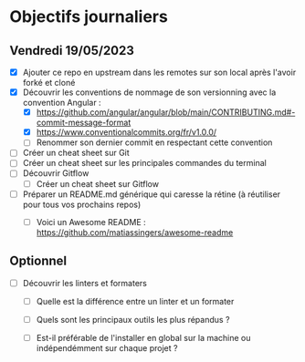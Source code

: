 # Objectifs journaliers

## Vendredi 19/05/2023


* [x] Ajouter ce repo en upstream dans les remotes sur son local après l'avoir forké et cloné
* [x] Découvrir les conventions de nommage de son versionning avec la convention Angular :  
  * [x] https://github.com/angular/angular/blob/main/CONTRIBUTING.md#-commit-message-format
  * [x] https://www.conventionalcommits.org/fr/v1.0.0/
  * [ ] Renommer son dernier commit en respectant cette convention
* [ ] Créer un cheat sheet sur Git
* [ ] Créer un cheat sheet sur les principales commandes du terminal
* [ ] Découvrir Gitflow
  * [ ] Créer un cheat sheet sur Gitflow
* [ ] Préparer un README.md générique qui caresse la rétine (à réutiliser pour tous vos prochains repos) 
  * [ ] Voici un Awesome README : https://github.com/matiassingers/awesome-readme
   



## Optionnel

* [ ] Découvrir les linters et formaters
  * [ ] Quelle est la différence entre un linter et un formater
  * [ ] Quels sont les principaux outils les plus répandus ? 
  * [ ] Est-il préférable de l'installer en global sur la machine ou indépendémment sur chaque projet ?


